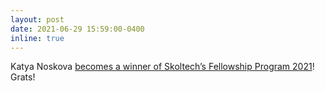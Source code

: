 ```yaml
---
layout: post
date: 2021-06-29 15:59:00-0400
inline: true
---
```


Katya Noskova [becomes a winner of Skoltech’s Fellowship Program 2021](https://news.itmo.ru/en/science/new_materials/news/10444)! Grats!
